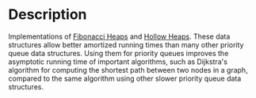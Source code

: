 # Description

Implementations of [Fibonacci Heaps](https://en.wikipedia.org/wiki/Fibonacci_heap) and [Hollow Heaps](https://arxiv.org/abs/1510.06535). These data structures allow better amortized running times than many other priority queue data structures. Using them for priority queues improves the asymptotic running time of important algorithms, such as Dijkstra's algorithm for computing the shortest path between two nodes in a graph, compared to the same algorithm using other slower priority queue data structures.
